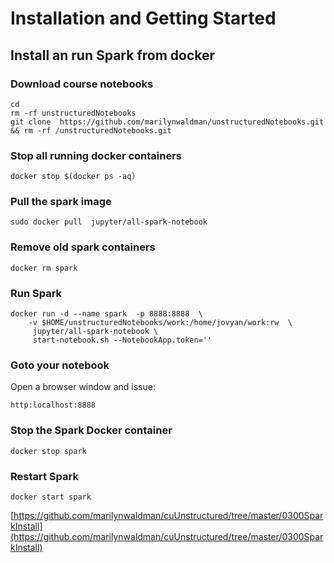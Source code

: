 # Installation and Getting Started

## Install an run Spark from docker

### Download course notebooks 

```text
cd
rm -rf unstructuredNotebooks
git clone  https://github.com/marilynwaldman/unstructuredNotebooks.git && rm -rf /unstructuredNotebooks.git
```

### Stop all running docker containers

```text
docker stop $(docker ps -aq)
```

### Pull the spark image

```text
sudo docker pull  jupyter/all-spark-notebook
```

### Remove old spark containers

```text
docker rm spark
```

### Run Spark

```text
docker run -d --name spark  -p 8888:8888  \
    -v $HOME/unstructuredNotebooks/work:/home/jovyan/work:rw  \
     jupyter/all-spark-notebook \
     start-notebook.sh --NotebookApp.token='' 

```

### Goto your notebook

Open a browser window and issue:

```text
http:localhost:8888
```

### Stop the Spark Docker container

```text
docker stop spark
```

### Restart Spark

```text
docker start spark
```

[https://github.com/marilynwaldman/cuUnstructured/tree/master/0300SparkInstall](https://github.com/marilynwaldman/cuUnstructured/tree/master/0300SparkInstall)

